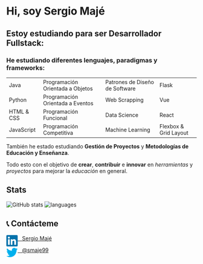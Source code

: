# Hi, soy Sergio Majé

## Estoy estudiando para ser Desarrollador Fullstack:

### He estudiando diferentes lenguajes, paradigmas y frameworks:


<table align="center">
  <tr>
    <td>Java</td>
    <td>Programación Orientada a Objetos</td>
    <td>Patrones de Diseño de Software</td>
    <td>Flask</td>
  </tr>
  <tr>
    <td>Python</td>
    <td>Programación Orientada a Eventos</td>
    <td>Web Scrapping</td>
    <td>Vue</td>
  </tr>
  <tr>
    <td>HTML & CSS</td>
    <td>Programación Funcional</td>
    <td>Data Science</td>
    <td>React</td>
  </tr>
  <tr>
    <td>JavaScript</td>
    <td>Programación Competitiva</td>
    <td>Machine Learning</td>
    <td>Flexbox & Grid Layout</td>
  </tr>
</table>

También he estado estudiando **Gestión de Proyectos** y **Metodologías de Educación y Enseñanza**.

Todo esto con el objetivo de **crear**, **contribuir** e **innovar** en *herramientas* y *proyectos* para mejorar la *educación* en general.

## Stats

![GitHub stats](https://github-readme-stats.vercel.app/api?username=smaje99&count_private=true&show_icons=true&theme=tokyonight&border_radius=20&hide=contribs) ![languages](https://github-readme-stats.vercel.app/api/top-langs/?username=smaje99&theme=tokyonight&border_radius=20&layout=compact)

## 📞 Contácteme

[<img align="left" alt="Sergio Majé's LinkedIn" width="30px" src="images/linkedin.svg" /> &nbsp;&nbsp; Sergio Majé ][linkedin]

[<img align="left" alt="Sergio Majé's Twitter" width="30px" src="images/twitter.svg" /> &nbsp;&nbsp; @smaje99 ][twitter]

[linkedin]: https://www.linkedin.com/in/sergio-majé/
[twitter]: https://twitter.com/smaje99
